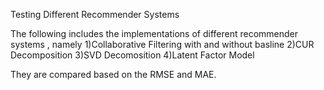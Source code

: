 Testing Different Recommender Systems

The following includes the implementations of different recommender systems , namely
1)Collaborative Filtering with and without basline 
2)CUR Decomposition
3)SVD Decomosition
4)Latent Factor Model

They are compared based on the RMSE and MAE.